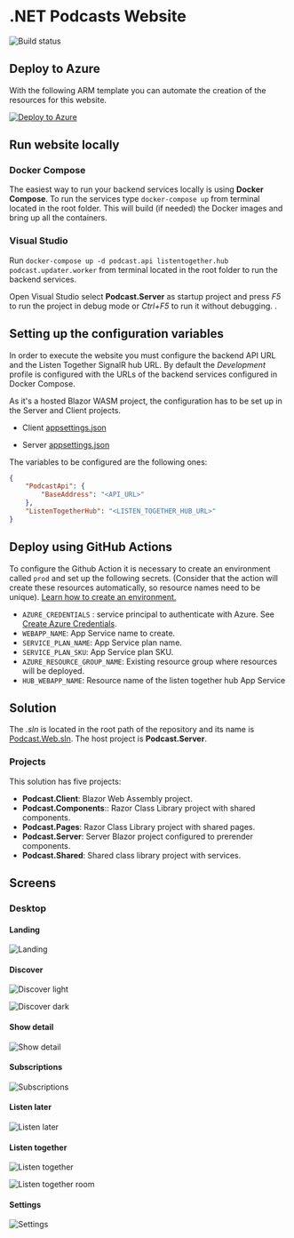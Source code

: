 # .NET Podcasts Website

![Build status](/../../actions/workflows/podcast-web.yml/badge.svg)

## Deploy to Azure

With the following ARM template you can automate the creation of the resources for this website.

[![Deploy to Azure](https://azuredeploy.net/deploybutton.png)](https://portal.azure.com/#create/Microsoft.Template/uri/https://raw.githubusercontent.com/microsoft/dotnet-podcasts/main/deploy/Web/web.deployment.json)

## Run website locally

### Docker Compose

The easiest way to run your backend services locally is using **Docker Compose**. To run the services type `docker-compose up` from terminal located in the root folder. This will build (if needed) the Docker images and bring up all the containers.

### Visual Studio

Run `docker-compose up -d podcast.api listentogether.hub podcast.updater.worker` from terminal located in the root folder to run the backend services. 

Open Visual Studio select **Podcast.Server** as startup project and press *F5* to run the project in debug mode or *Ctrl+F5* to run it without debugging. .

## Setting up the configuration variables

In order to execute the website you must configure the backend API URL and the Listen Together SignalR hub URL. By default the *Development* profile is configured with the URLs of the backend services configured in Docker Compose. 

As it's a hosted Blazor WASM project, the configuration has to be set up in the Server and Client projects.

- Client [appsettings.json](Client/wwwroot/appsettings.json)

- Server [appsettings.json](Server/appsettings.json)

The variables to be configured are the following ones:

```json
{
    "PodcastApi": {
        "BaseAddress": "<API_URL>"
    },
    "ListenTogetherHub": "<LISTEN_TOGETHER_HUB_URL>"
}
```

## Deploy using GitHub Actions

To configure the Github Action it is necessary to create an environment called `prod` and set up the following secrets. (Consider that the action will create these resources automatically, so resource names need to be unique). [Learn how to create an environment.](https://docs.github.com/en/actions/deployment/targeting-different-environments/using-environments-for-deployment)

- `AZURE_CREDENTIALS` : service principal to authenticate with Azure. See [Create Azure Credentials](https://docs.microsoft.com/en-us/azure/developer/github/connect-from-azure?tabs=azure-portal%2Cwindows#create-a-service-principal-and-add-it-as-a-github-secret).
- `WEBAPP_NAME`: App Service name to create.
- `SERVICE_PLAN_NAME`: App Service plan name.
- `SERVICE_PLAN_SKU`: App Service plan SKU.
- `AZURE_RESOURCE_GROUP_NAME`: Existing resource group where resources will be deployed.
- `HUB_WEBAPP_NAME`: Resource name of the listen together hub App Service 

## Solution

The *.sln* is located in the root path of the repository and its name is [Podcast.Web.sln](/Podcast.Web.sln). The host project is **Podcast.Server**. 

### Projects

This solution has five projects:
- **Podcast.Client**: Blazor Web Assembly project.
- **Podcast.Components**:: Razor Class Library project with shared components.
- **Podcast.Pages**: Razor Class Library project with shared pages.
- **Podcast.Server**: Server Blazor project configured to prerender components.
- **Podcast.Shared**: Shared class library project with services.

## Screens

### Desktop

#### Landing

![Landing](docs/screens/desktop/full-landing.jpeg)

#### Discover

![Discover light](docs/screens/desktop/discover.jpeg)

![Discover dark](docs/screens/desktop/discover-dark.jpeg)

#### Show detail

![Show detail](docs/screens/desktop/podcast-detail.jpeg)

#### Subscriptions

![Subscriptions](docs/screens/desktop/subscriptions.jpeg)
#### Listen later

![Listen later](docs/screens/desktop/listen-later.jpeg)

#### Listen together

![Listen together](docs/screens/desktop/listen-together.jpeg)

![Listen together room](docs/screens/desktop/listen-together-room.jpeg)

#### Settings

![Settings](docs/screens/desktop/settings.jpeg)
